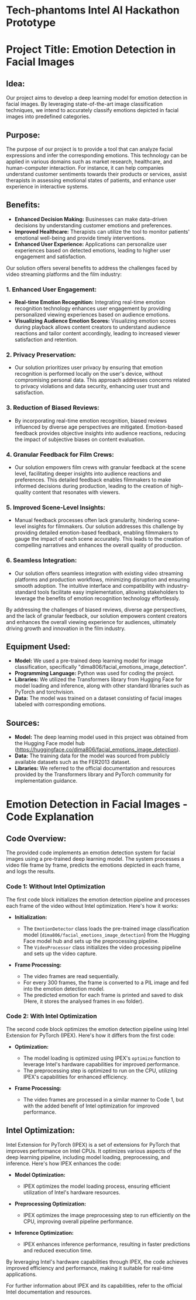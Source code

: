 # Tech-phantoms Intel AI Hackathon Prototype
# Project Title: Emotion Detection in Facial Images

## Idea:
Our project aims to develop a deep learning model for emotion detection in facial images. By leveraging state-of-the-art image classification techniques, we intend to accurately classify emotions depicted in facial images into predefined categories.

## Purpose:
The purpose of our project is to provide a tool that can analyze facial expressions and infer the corresponding emotions. This technology can be applied in various domains such as market research, healthcare, and human-computer interaction. For instance, it can help companies understand customer sentiments towards their products or services, assist therapists in assessing emotional states of patients, and enhance user experience in interactive systems.

## Benefits:
- **Enhanced Decision Making:** Businesses can make data-driven decisions by understanding customer emotions and preferences.
- **Improved Healthcare:** Therapists can utilize the tool to monitor patients' emotional well-being and provide timely interventions.
- **Enhanced User Experience:** Applications can personalize user experiences based on detected emotions, leading to higher user engagement and satisfaction.

Our solution offers several benefits to address the challenges faced by video streaming platforms and the film industry:

### 1. Enhanced User Engagement:
   - **Real-time Emotion Recognition:** Integrating real-time emotion recognition technology enhances user engagement by providing personalized viewing experiences based on audience emotions.
   - **Visualizing Audience Emotion Scores:** Visualizing emotion scores during playback allows content creators to understand audience reactions and tailor content accordingly, leading to increased viewer satisfaction and retention.

### 2. Privacy Preservation:
   - Our solution prioritizes user privacy by ensuring that emotion recognition is performed locally on the user's device, without compromising personal data. This approach addresses concerns related to privacy violations and data security, enhancing user trust and satisfaction.

### 3. Reduction of Biased Reviews:
   - By incorporating real-time emotion recognition, biased reviews influenced by diverse age perspectives are mitigated. Emotion-based feedback provides objective insights into audience reactions, reducing the impact of subjective biases on content evaluation.

### 4. Granular Feedback for Film Crews:
   - Our solution empowers film crews with granular feedback at the scene level, facilitating deeper insights into audience reactions and preferences. This detailed feedback enables filmmakers to make informed decisions during production, leading to the creation of high-quality content that resonates with viewers.

### 5. Improved Scene-Level Insights:
   - Manual feedback processes often lack granularity, hindering scene-level insights for filmmakers. Our solution addresses this challenge by providing detailed emotion-based feedback, enabling filmmakers to gauge the impact of each scene accurately. This leads to the creation of compelling narratives and enhances the overall quality of production.

### 6. Seamless Integration:
   - Our solution offers seamless integration with existing video streaming platforms and production workflows, minimizing disruption and ensuring smooth adoption. The intuitive interface and compatibility with industry-standard tools facilitate easy implementation, allowing stakeholders to leverage the benefits of emotion recognition technology effortlessly.

By addressing the challenges of biased reviews, diverse age perspectives, and the lack of granular feedback, our solution empowers content creators and enhances the overall viewing experience for audiences, ultimately driving growth and innovation in the film industry.

## Equipment Used:
- **Model:** We used a pre-trained deep learning model for image classification, specifically "dima806/facial_emotions_image_detection".
- **Programming Language:** Python was used for coding the project.
- **Libraries:** We utilized the Transformers library from Hugging Face for model loading and inference, along with other standard libraries such as PyTorch and torchvision.
- **Data:** The model was trained on a dataset consisting of facial images labeled with corresponding emotions.

## Sources:
- **Model:** The deep learning model used in this project was obtained from the Hugging Face model hub (https://huggingface.co/dima806/facial_emotions_image_detection).
- **Data:** The training data for the model was sourced from publicly available datasets such as the FER2013 dataset.
- **Libraries:** We referred to the official documentation and resources provided by the Transformers library and PyTorch community for implementation guidance.

# Emotion Detection in Facial Images - Code Explanation

## Code Overview:

The provided code implements an emotion detection system for facial images using a pre-trained deep learning model. The system processes a video file frame by frame, predicts the emotions depicted in each frame, and logs the results.

### Code 1: Without Intel Optimization

The first code block initializes the emotion detection pipeline and processes each frame of the video without Intel optimization. Here's how it works:

- **Initialization:** 
  - The `EmotionDetector` class loads the pre-trained image classification model (`dima806/facial_emotions_image_detection`) from the Hugging Face model hub and sets up the preprocessing pipeline.
  - The `VideoProcessor` class initializes the video processing pipeline and sets up the video capture.
  
- **Frame Processing:**
  - The video frames are read sequentially.
  - For every 300 frames, the frame is converted to a PIL image and fed into the emotion detection model.
  - The predicted emotion for each frame is printed and saved to disk (Here, it stores the analysed frames in `emo` folder).

### Code 2: With Intel Optimization

The second code block optimizes the emotion detection pipeline using Intel Extension for PyTorch (IPEX). Here's how it differs from the first code:

- **Optimization:** 
  - The model loading is optimized using IPEX's `optimize` function to leverage Intel's hardware capabilities for improved performance.
  - The preprocessing step is optimized to run on the CPU, utilizing IPEX's capabilities for enhanced efficiency.

- **Frame Processing:**
  - The video frames are processed in a similar manner to Code 1, but with the added benefit of Intel optimization for improved performance.

## Intel Optimization:

Intel Extension for PyTorch (IPEX) is a set of extensions for PyTorch that improves performance on Intel CPUs. It optimizes various aspects of the deep learning pipeline, including model loading, preprocessing, and inference. Here's how IPEX enhances the code:

- **Model Optimization:** 
  - IPEX optimizes the model loading process, ensuring efficient utilization of Intel's hardware resources.
  
- **Preprocessing Optimization:**
  - IPEX optimizes the image preprocessing step to run efficiently on the CPU, improving overall pipeline performance.
  
- **Inference Optimization:**
  - IPEX enhances inference performance, resulting in faster predictions and reduced execution time.

By leveraging Intel's hardware capabilities through IPEX, the code achieves improved efficiency and performance, making it suitable for real-time applications.

For further information about IPEX and its capabilities, refer to the official Intel documentation and resources.

